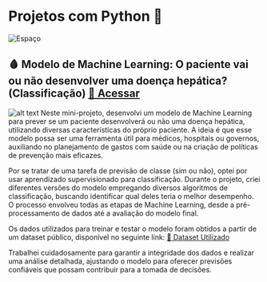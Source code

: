 # Projetos com Python 🐍

![Espaço](imgs/espaco_menor.png) 
## 🩸 Modelo de Machine Learning: O paciente vai ou não desenvolver uma doença hepática? (Classificação) [🔗 Acessar](MLClassificacao_Doenca_Hepatica/Classificacao-Doenca-Hepatica.ipynb) 
![alt text](<imagens/Imagem do WhatsApp de 2025-04-21 à(s) 13.53.20_1a970805-1.jpg>)
Neste mini-projeto, desenvolvi um modelo de Machine Learning para prever se um paciente desenvolverá ou não uma doença hepática, utilizando diversas características do próprio paciente. A ideia é que esse modelo possa ser uma ferramenta útil para médicos, hospitais ou governos, auxiliando no planejamento de gastos com saúde ou na criação de políticas de prevenção mais eficazes.  

Por se tratar de uma tarefa de previsão de classe (sim ou não), optei por usar aprendizado supervisionado para classificação. Durante o projeto, criei diferentes versões do modelo empregando diversos algoritmos de classificação, buscando identificar qual deles teria o melhor desempenho. O processo envolveu todas as etapas de Machine Learning, desde a pré-processamento de dados até a avaliação do modelo final.  

Os dados utilizados para treinar e testar o modelo foram obtidos a partir de um dataset público, disponível no seguinte link: [🔗 Dataset Utilizado](https://archive.ics.uci.edu/dataset/225/ilpd+indian+liver+patient+dataset)

Trabalhei cuidadosamente para garantir a integridade dos dados e realizar uma análise detalhada, ajustando o modelo para oferecer previsões confiáveis que possam contribuir para a tomada de decisões.